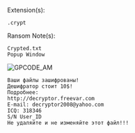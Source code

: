 Extension(s): 
```
.crypt 
```
Ransom Note(s): 
```
Crypted.txt
Popup Window
```
![GPCODE_AM](https://github.com/user-attachments/assets/5a7306b9-bb67-4cda-ade9-54bb808575ce)
```
Ваши файлы зашифрованы!
Дешифратор стоит 10$!
Подробнее:
http://decryptor.freevar.com
E-mail: decryptor2008@yahoo.com
ICQ: 318346
S/N User_ID
Не удаляйте и не изменяйте этот файл!!!
```
